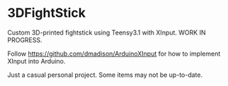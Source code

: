 # 3DFightStick
Custom 3D-printed fightstick using Teensy3.1 with XInput. WORK IN PROGRESS.

Follow https://github.com/dmadison/ArduinoXInput for how to implement XInput into Arduino.

Just a casual personal project.
Some items may not be up-to-date.

